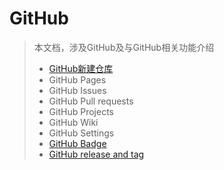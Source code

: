 # GitHub

> 本文档，涉及GitHub及与GitHub相关功能介绍
>
> * [GitHub新建仓库](github_create_repo.md)
> * GitHub Pages
> * GitHub Issues
> * GitHub Pull requests
> * GitHub Projects
> * GitHub Wiki
> * GitHub Settings
> * [GitHub Badge](github_badge.md)
> * [GitHub release and tag](github_release_and_tag.md)

